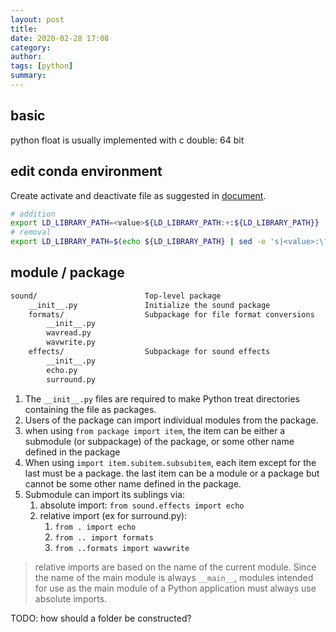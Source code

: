 ```yaml
---
layout: post
title: 
date: 2020-02-28 17:08
category: 
author: 
tags: [python]
summary: 
---
```


## basic

python float is usually implemented with c double: 64 bit

## edit conda environment

Create activate and deactivate file as suggested in [document](https://conda.io/projects/conda/en/latest/user-guide/tasks/manage-environments.html#macos-and-linux).

```bash
# addition
export LD_LIBRARY_PATH=<value>${LD_LIBRARY_PATH:+:${LD_LIBRARY_PATH}}
# removal
export LD_LIBRARY_PATH=$(echo ${LD_LIBRARY_PATH} | sed -e 's|<value>:\?||')
```

## module / package

```txt
sound/                        Top-level package
    __init__.py               Initialize the sound package
    formats/                  Subpackage for file format conversions
        __init__.py
        wavread.py
        wavwrite.py
    effects/                  Subpackage for sound effects
        __init__.py
        echo.py
        surround.py
```

1. The `__init__.py` files are required to make Python treat directories containing the file as packages.
2. Users of the package can import individual modules from the package.
3. when using `from package import item`,
   the item can be either a submodule (or subpackage) of the package,
   or some other name defined in the package
4. When using `import item.subitem.subsubitem`,
   each item except for the last must be a package.
   the last item can be a module or a package but cannot be some other name defined in the package.
5. Submodule can import its sublings via:
   1. absolute import: `from sound.effects import echo`
   2. relative import (ex for surround.py):
      1. `from . import echo`
      2. `from .. import formats`
      3. `from ..formats import wavwrite`

> relative imports are based on the name of the current module.
> Since the name of the main module is always `__main__`,
> modules intended for use as the main module of a Python application must always use absolute imports.

TODO:
how should a folder be constructed?
